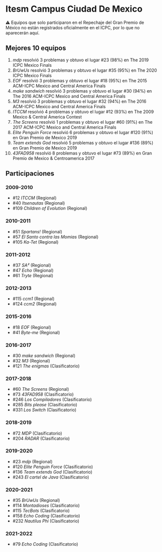 # Itesm Campus Ciudad De Mexico

:warning: Equipos que solo participaron en el Repechaje del Gran Premio de México no están registrados oficialmente en el ICPC, por lo que no aparecerán aquí.

## Mejores 10 equipos

1. _mdp_ resolvió 3 problemas y obtuvo el lugar #23 (98%) en The 2019 ICPC Mexico Finals
1. _BrUwUs_ resolvió 3 problemas y obtuvo el lugar #35 (95%) en The 2020 ICPC Mexico Finals
1. _EOF_ resolvió 3 problemas y obtuvo el lugar #18 (95%) en The 2015 ACM-ICPC Mexico and Central America Finals
1. _make sandwich_ resolvió 3 problemas y obtuvo el lugar #30 (94%) en The 2016 ACM-ICPC Mexico and Central America Finals
1. _M3_ resolvió 3 problemas y obtuvo el lugar #32 (94%) en The 2016 ACM-ICPC Mexico and Central America Finals
1. _ITCCM_ resolvió 4 problemas y obtuvo el lugar #12 (93%) en The 2009 Mexico & Central America Contest
1. _The Screens_ resolvió 1 problemas y obtuvo el lugar #60 (91%) en The 2017 ACM-ICPC Mexico and Central America Finals
1. _Elite Penguin Force_ resolvió 6 problemas y obtuvo el lugar #120 (91%) en Gran Premio de Mexico 2019
1. _Team extends God_ resolvió 5 problemas y obtuvo el lugar #136 (89%) en Gran Premio de Mexico 2019
1. _43FAD958_ resolvió 8 problemas y obtuvo el lugar #73 (89%) en Gran Premio de Mexico & Centroamerica 2017

## Participaciones

### 2009-2010

- #12 _ITCCM_ (Regional)
- #40 _Itsenautas_ (Regional)
- #109 _Children of Evolution_ (Regional)

### 2010-2011

- #51 _Spartans!_ (Regional)
- #57 _El Santo contra las Momias_ (Regional)
- #105 _Ka-Tet_ (Regional)

### 2011-2012

- #37 _SA²_ (Regional)
- #47 _Echo_ (Regional)
- #61 _Tryte_ (Regional)

### 2012-2013

- #115 _ccm1_ (Regional)
- #124 _ccm2_ (Regional)

### 2015-2016

- #18 _EOF_ (Regional)
- #41 _Byte-me_ (Regional)

### 2016-2017

- #30 _make sandwich_ (Regional)
- #32 _M3_ (Regional)
- #121 _The enigmas_ (Clasificatorio)

### 2017-2018

- #60 _The Screens_ (Regional)
- #73 _43FAD958_ (Clasificatorio)
- #246 _Los Compiladores_ (Clasificatorio)
- #285 _Bits please_ (Clasificatorio)
- #331 _Los Switch_ (Clasificatorio)

### 2018-2019

- #72 _MDP_ (Clasificatorio)
- #204 _RADAR_ (Clasificatorio)

### 2019-2020

- #23 _mdp_ (Regional)
- #120 _Elite Penguin Force_ (Clasificatorio)
- #136 _Team extends God_ (Clasificatorio)
- #243 _El cartel de Java_ (Clasificatorio)

### 2020-2021

- #35 _BrUwUs_ (Regional)
- #114 _Montadioses_ (Clasificatorio)
- #115 _TecBots_ (Clasificatorio)
- #158 _Echo Coding_ (Clasificatorio)
- #232 _Nautilus Phi_ (Clasificatorio)

### 2021-2022

- #79 _Echo Coding_ (Clasificatorio)



